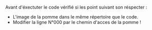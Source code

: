 Avant d'éxectuter le code vérifié si les point suivant son réspecter : 
- L'image de la pomme dans le même répertoire que le code.
- Modifier la ligne N°000 par le chemin d'acces de la pomme !
